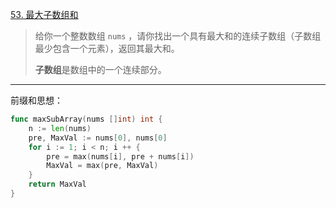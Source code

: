 [53. 最大子数组和](https://leetcode.cn/problems/maximum-subarray/)

>给你一个整数数组 `nums` ，请你找出一个具有最大和的连续子数组（子数组最少包含一个元素），返回其最大和。
>
>**子数组**是数组中的一个连续部分。

---

前缀和思想：

```go
func maxSubArray(nums []int) int {
    n := len(nums)
    pre, MaxVal := nums[0], nums[0]
    for i := 1; i < n; i ++ {
        pre = max(nums[i], pre + nums[i])
        MaxVal = max(pre, MaxVal)
    }
    return MaxVal
}
```

